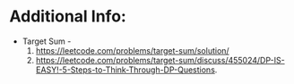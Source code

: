 # Additional Info:

* Target Sum - 
    1. https://leetcode.com/problems/target-sum/solution/
    2. https://leetcode.com/problems/target-sum/discuss/455024/DP-IS-EASY!-5-Steps-to-Think-Through-DP-Questions.
